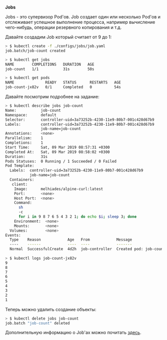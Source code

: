 **Jobs**

Jobs - это супервизор Pod'ов. Job создает один или несколько Pod'ов и отслеживает успешное выполнение процесса, например вычисление чего-нибудь, операции резервного копирования и т.д. 

Давайте создадим Job который считает от 9 до 1:

```bash
> $ kubectl create -f ./configs/jobs/job.yaml
job.batch/job-count created

> $ kubectl get jobs
NAME        COMPLETIONS   DURATION   AGE
job-count   1/1           31s        50s

> $ kubectl get pods
NAME              READY   STATUS      RESTARTS   AGE
job-count-jx82v   0/1     Completed   0          54s
```

 Давайте посмотрим подробнее на задание:

```bash
> $ kubectl describe jobs job-count
Name:           job-count
Namespace:      default
Selector:       controller-uid=3a73252b-4230-11e9-80b7-001c428d67b9
Labels:         controller-uid=3a73252b-4230-11e9-80b7-001c428d67b9
                job-name=job-count
Annotations:    <none>
Parallelism:    1
Completions:    1
Start Time:     Sat, 09 Mar 2019 08:57:31 +0300
Completed At:   Sat, 09 Mar 2019 08:58:02 +0300
Duration:       31s
Pods Statuses:  0 Running / 1 Succeeded / 0 Failed
Pod Template:
  Labels:  controller-uid=3a73252b-4230-11e9-80b7-001c428d67b9
           job-name=job-count
  Containers:
   client:
    Image:      melhiades/alpine-curl:latest
    Port:       <none>
    Host Port:  <none>
    Command:
      sh
      -c
      for i in 9 8 7 6 5 4 3 2 1; do echo $i; sleep 3; done
    Environment:  <none>
    Mounts:       <none>
  Volumes:        <none>
Events:
  Type    Reason            Age   From            Message
  ----    ------            ----  ----            -------
  Normal  SuccessfulCreate  4d2h  job-controller  Created pod: job-count-jx82v
  
> $ kubectl logs job-count-jx82v
9
8
7
6
5
4
3
2
1
```

Теперь можно удалить создание объекты:

```bash
> $ kubectl delete jobs job-count
job.batch "job-count" deleted
```

Дополнительную информацию о Job'ах можно почитать [здесь](https://kubernetes.io/docs/concepts/workloads/controllers/jobs-run-to-completion/).